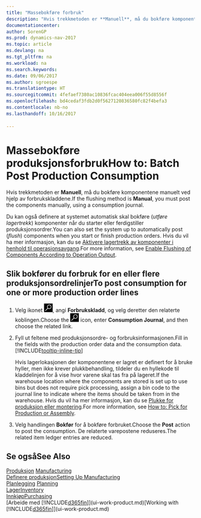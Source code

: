 ```yaml
---
title: "Massebokføre forbruk"
description: "Hvis trekkmetoden er **Manuell**, må du bokføre komponentene manuelt ved hjelp av forbrukskladdene."
documentationcenter: 
author: SorenGP
ms.prod: dynamics-nav-2017
ms.topic: article
ms.devlang: na
ms.tgt_pltfrm: na
ms.workload: na
ms.search.keywords: 
ms.date: 09/06/2017
ms.author: sgroespe
ms.translationtype: HT
ms.sourcegitcommit: 4fefaef7380ac10836fcac404eea006f55d8556f
ms.openlocfilehash: bd4cedaf3fdb2d0f5627120836580fc82f4befa3
ms.contentlocale: nb-no
ms.lasthandoff: 10/16/2017

---
```

# <a name="how-to-batch-post-production-consumption"></a><span data-ttu-id="4346d-103">Massebokføre produksjonsforbruk</span><span class="sxs-lookup"><span data-stu-id="4346d-103">How to: Batch Post Production Consumption</span></span>
<span data-ttu-id="4346d-104">Hvis trekkmetoden er **Manuell**, må du bokføre komponentene manuelt ved hjelp av forbrukskladdene.</span><span class="sxs-lookup"><span data-stu-id="4346d-104">If the flushing method is **Manual**, you must post the components manually, using a consumption journal.</span></span>

<span data-ttu-id="4346d-105">Du kan også definere at systemet automatisk skal bokføre (*utføre lagertrekk*) komponenter når du starter eller ferdigstiller produksjonsordrer.</span><span class="sxs-lookup"><span data-stu-id="4346d-105">You can also set the system up to automatically post (*flush*) components when you start or finish production orders.</span></span> <span data-ttu-id="4346d-106">Hvis du vil ha mer informasjon, kan du se [Aktivere lagertrekk av komponenter i henhold til operasjonsavgang](production-how-to-flush-components-according-to-operation-output.md).</span><span class="sxs-lookup"><span data-stu-id="4346d-106">For more information, see [Enable Flushing of Components According to Operation Output](production-how-to-flush-components-according-to-operation-output.md).</span></span>

## <a name="to-post-consumption-for-one-or-more-production-order-lines"></a><span data-ttu-id="4346d-107">Slik bokfører du forbruk for en eller flere produksjonsordrelinjer</span><span class="sxs-lookup"><span data-stu-id="4346d-107">To post consumption for one or more production order lines</span></span>  
1.  <span data-ttu-id="4346d-108">Velg ikonet ![Søk etter side eller rapport](media/ui-search/search_small.png "Søk etter side eller rapport"), angi **Forbrukskladd**, og velg deretter den relaterte koblingen.</span><span class="sxs-lookup"><span data-stu-id="4346d-108">Choose the ![Search for Page or Report](media/ui-search/search_small.png "Search for Page or Report icon") icon, enter **Consumption Journal**, and then choose the related link.</span></span>  
2.  <span data-ttu-id="4346d-109">Fyll ut feltene med produksjonsordre- og forbruksinformasjonen.</span><span class="sxs-lookup"><span data-stu-id="4346d-109">Fill in the fields with the production order data and the consumption data.</span></span> [!INCLUDE[tooltip-inline-tip](includes/tooltip-inline-tip_md.md)]  

    <span data-ttu-id="4346d-110">Hvis lagerlokasjonen der komponentene er lagret er definert for å bruke hyller, men ikke krever plukkbehandling, tildeler du en hyllekode til kladdelinjen for å vise hvor varene skal tas fra på lageret.</span><span class="sxs-lookup"><span data-stu-id="4346d-110">If the warehouse location where the components are stored is set up to use bins but does not require pick processing, assign a bin code to the journal line to indicate where the items should be taken from in the warehouse.</span></span> <span data-ttu-id="4346d-111">Hvis du vil ha mer informasjon, kan du se [Plukke for produksjon eller montering](warehouse-how-to-pick-for-production.md).</span><span class="sxs-lookup"><span data-stu-id="4346d-111">For more information, see [How to: Pick for Production or Assembly](warehouse-how-to-pick-for-production.md).</span></span>  
3.  <span data-ttu-id="4346d-112">Velg handlingen **Bokfør** for å bokføre forbruket.</span><span class="sxs-lookup"><span data-stu-id="4346d-112">Choose the **Post** action to post the consumption.</span></span> <span data-ttu-id="4346d-113">De relaterte varepostene reduseres.</span><span class="sxs-lookup"><span data-stu-id="4346d-113">The related item ledger entries are reduced.</span></span>

## <a name="see-also"></a><span data-ttu-id="4346d-114">Se også</span><span class="sxs-lookup"><span data-stu-id="4346d-114">See Also</span></span>  
<span data-ttu-id="4346d-115">[Produksjon](production-manage-manufacturing.md)  </span><span class="sxs-lookup"><span data-stu-id="4346d-115">[Manufacturing](production-manage-manufacturing.md)  </span></span>  
[<span data-ttu-id="4346d-116">Definere produksjon</span><span class="sxs-lookup"><span data-stu-id="4346d-116">Setting Up Manufacturing</span></span>](production-configure-production-processes.md)  
<span data-ttu-id="4346d-117">[Planlegging](production-planning.md)    </span><span class="sxs-lookup"><span data-stu-id="4346d-117">[Planning](production-planning.md)    </span></span>  
[<span data-ttu-id="4346d-118">Lager</span><span class="sxs-lookup"><span data-stu-id="4346d-118">Inventory</span></span>](inventory-manage-inventory.md)  
[<span data-ttu-id="4346d-119">Innkjøp</span><span class="sxs-lookup"><span data-stu-id="4346d-119">Purchasing</span></span>](purchasing-manage-purchasing.md)  
<span data-ttu-id="4346d-120">[Arbeide med [!INCLUDE[d365fin](includes/d365fin_md.md)]](ui-work-product.md)</span><span class="sxs-lookup"><span data-stu-id="4346d-120">[Working with [!INCLUDE[d365fin](includes/d365fin_md.md)]](ui-work-product.md)</span></span>

